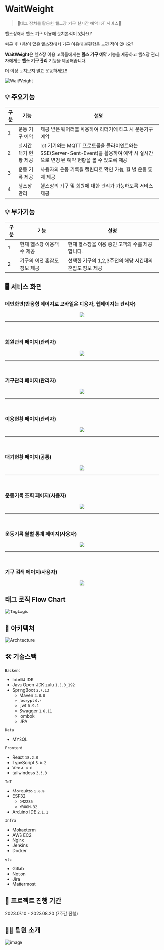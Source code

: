 # WaitWeight

> 💪태그 장치를 활용한 헬스장 기구 실시간 예약 IoT 서비스💪

헬스장에서 헬스 기구 이용에 눈치본적이 있나요?

퇴근 후 사람이 많은 헬스장에서 기구 이용에 불편함을 느낀 적이 있나요?

**WaitWeight**은 헬스장 이용 고객들에게는 **헬스 기구 예약** 기능을 제공하고 헬스장 관리자에게는 **헬스 기구 관리** 기능을 제공해줍니다.

더 이상 눈치보지 말고 운동하세요!!

![WaitWeight](https://github.com/lg960214/SSAFY_common/assets/46098797/e799a39b-3f8b-453a-a0ec-312070bd0ab0)


## 💡 주요기능

| 구분 | 기능           | 설명                                                     |
| ---- | -------------- | -------------------------------------------------------- |
| 1    | 운동 기구 예약                 | 제공 받은 웨어러블 이용하여 리더기에 태그 시 운동기구 예약 
| 2    | 실시간 대기 현황 제공 | Iot 기기와는 MQTT 프로토콜을 클라이언트와는 SSE(Server-Sent-Event)를 활용하여 예약 시 실시간으로 변경 된 예약 현황을 볼 수 있도록 제공 |예약                                                              |
| 3    | 운동 기록 제공      | 사용자의 운동 기록을 캘린더로 확인 가능, 월 별 운동 통계 제공                                        |
| 4    | 헬스장 관리         | 헬스장의 기구 및 회원에 대한 관리가 가능하도록 서비스 제공  |


## 💡 부가기능

| 구분 | 기능           | 설명                                                     |
| ---- | -------------- | -------------------------------------------------------- |
| 1    | 현재 헬스장 이용객 수 제공  | 현재 헬스장을 이용 중인 고객의 수를 제공합니다.                        |
| 2    | 기구의 이전 혼잡도 정보 제공 | 선택한 기구의 1,2,3주전의 해당 시간대의 혼잡도 정보 제공  |
                  

## 🖥️ 서비스 화면

### 메인화면(반응형 페이지로 모바일은 이용자, 웹페이지는 관리자)

<p align="center">  
<img src="[/uploads/40391d5090118ddc82f110ce7d608285/메인페이지_반응형.gif](https://github.com/lg960214/SSAFY_common/assets/46098797/28f944d0-82d2-4311-98e8-87620bc7a0a8)">

</p>

---
<br>

### 회원관리 페이지(관리자)

<p align="center">  
<img src="/uploads/b0be9695e3c3f23afffee90cbe1a94d4/회원관리.gif"  >


</p>

---
<br>

### 기구관리 페이지(관리자)
<p align="center">
<img src="/uploads/71753a2d0a52e9518d45083a3ad5a645/기구관리.gif"  >
</p>

---
<br>

### 이용현황 페이지(관리자)
<p align="center">
<img src="/uploads/b3762506a365de84238924c5477bcfaf/이용현황.gif"  >
</p>

---
<br>

### 대기현황 페이지(공통)

<p align="center">
<img src="/uploads/1fd018afc8239548ac067c3561f26f6a/대기현황.gif">


</p>

---
<br>

### 운동기록 조회 페이지(사용자)

<p align="center">
<img src="/uploads/f4256ce0bfcb5e7429aa1fbee29e2168/운동기록조회.gif">

</p>

---
<br>

### 운동기록 월별 통계 페이지(사용자)

<p align="center">
<img src="/uploads/1c80a275e906974f8749fd60cafcb807/월별통계.gif"/>


</p>

---
<br>

### 기구 검색 페이지(사용자)

<p align="center">
<img src="/uploads/9d348519c8f94dad8bfdf94ebc0cdb9e/기구검색.gif"/>


</p>

## 태그 로직 Flow Chart

![TagLogic](/uploads/5c6f0d626769d8de9ec199a18f9f36c4/image__7_.png)

## 🐳 아키텍처

![Architecture](/uploads/4732a2d9321a4e89bd3df3b961a8aefe/image__6_.png)

## 🛠️ 기술스택

`Backend`

- IntelliJ IDE
- Java Open-JDK zulu `1.8.0_192`
- SpringBoot `2.7.13`
    - Maven `4.0.0`
    - jbcrypt  `0.4`
    - jjwt `0.9.1`
    - Swagger `1.6.11`
    - lombok
    - JPA

`Data`
- MYSQL


`Frontend`

- React `18.2.0`
- TypeScript `5.0.2`
- Vite `4.4.0`
- tailwindcss `3.3.3`

`IoT`
- Mosquitto `1.6.9`
- ESP32
    - `DM2285`
    - `WROOM-32`
- Arduino IDE `2.1.1`

`Infra`

- Mobaxterm
- AWS EC2
- Nginx
- Jenkins
- Docker


`etc`

- Gitlab
- Notion
- Jira
- Mattermost

## 📅 프로젝트 진행 기간

2023.07.10 - 2023.08.20 (7주간 진행)

## 👨‍💻 팀원 소개

![image](/uploads/9755183f96e3d2f3cabe35caeebcb4ab/캡처22.PNG)

